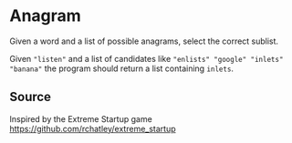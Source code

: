 # Anagram

Given a word and a list of possible anagrams, select the correct sublist.

Given `"listen"` and a list of candidates like `"enlists" "google" "inlets" "banana"` the program should return a list containing `inlets`.

## Source

Inspired by the Extreme Startup game https://github.com/rchatley/extreme_startup